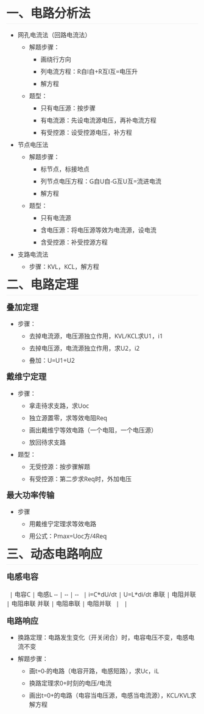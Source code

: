 <html>
<body>
<!--StartFragment--><!DOCTYPE html><h1 cid="n0" mdtype="heading" class="md-end-block md-heading" style="box-sizing: border-box; break-after: avoid-page; break-inside: avoid; orphans: 2; font-size: 2.25em; margin-top: 1rem; margin-bottom: 1rem; position: relative; font-weight: bold; line-height: 1.2; cursor: text; padding-bottom: 0.3em; border-bottom: 1px solid rgb(238, 238, 238); white-space: pre-wrap; color: rgb(51, 51, 51); font-family: &quot;Open Sans&quot;, &quot;Clear Sans&quot;, &quot;Helvetica Neue&quot;, Helvetica, Arial, sans-serif; font-style: normal; font-variant-ligatures: normal; font-variant-caps: normal; letter-spacing: normal; text-align: start; text-indent: 0px; text-transform: none; widows: 2; word-spacing: 0px; -webkit-text-stroke-width: 0px; text-decoration-style: initial; text-decoration-color: initial;"><span md-inline="plain" class="md-plain md-expand" style="box-sizing: border-box;">一、电路分析法</span></h1><ul class="ul-list" cid="n173" mdtype="list" data-mark="-" style="box-sizing: border-box; margin: 0.8em 0px; padding-left: 30px; position: relative; color: rgb(51, 51, 51); font-family: &quot;Open Sans&quot;, &quot;Clear Sans&quot;, &quot;Helvetica Neue&quot;, Helvetica, Arial, sans-serif; font-size: 16px; font-style: normal; font-variant-ligatures: normal; font-variant-caps: normal; font-weight: 400; letter-spacing: normal; orphans: 2; text-align: start; text-indent: 0px; text-transform: none; white-space: normal; widows: 2; word-spacing: 0px; -webkit-text-stroke-width: 0px; text-decoration-style: initial; text-decoration-color: initial;"><li class="md-list-item" cid="n172" mdtype="list_item" style="box-sizing: border-box; margin: 0px; position: relative;"><p cid="n170" mdtype="paragraph" class="md-end-block md-p" style="box-sizing: border-box; line-height: inherit; orphans: 4; margin: 0px 0px 0.5rem; white-space: pre-wrap; position: relative;"><span md-inline="plain" class="md-plain" style="box-sizing: border-box;">网孔电流法（回路电流法）</span></p><ul class="ul-list" cid="n183" mdtype="list" data-mark="-" style="box-sizing: border-box; margin: 0px; padding-left: 30px; position: relative;"><li class="md-list-item" cid="n182" mdtype="list_item" style="box-sizing: border-box; margin: 0px; position: relative;"><p cid="n180" mdtype="paragraph" class="md-end-block md-p" style="box-sizing: border-box; line-height: inherit; orphans: 4; margin: 0px 0px 0.5rem; white-space: pre-wrap; position: relative;"><span md-inline="plain" class="md-plain" style="box-sizing: border-box;">解题步骤：</span></p><ul class="ul-list" cid="n206" mdtype="list" data-mark="-" style="box-sizing: border-box; margin: 0px; padding-left: 30px; position: relative;"><li class="md-list-item" cid="n205" mdtype="list_item" style="box-sizing: border-box; margin: 0px; position: relative;"><p cid="n203" mdtype="paragraph" class="md-end-block md-p" style="box-sizing: border-box; line-height: inherit; orphans: 4; margin: 0px 0px 0.5rem; white-space: pre-wrap; position: relative;"><span md-inline="plain" class="md-plain" style="box-sizing: border-box;">画绕行方向</span></p></li><li class="md-list-item" cid="n209" mdtype="list_item" style="box-sizing: border-box; margin: 0px; position: relative;"><p cid="n207" mdtype="paragraph" class="md-end-block md-p" style="box-sizing: border-box; line-height: inherit; orphans: 4; margin: 0px 0px 0.5rem; white-space: pre-wrap; position: relative;"><span md-inline="plain" class="md-plain" style="box-sizing: border-box;">列电流方程：R自I自+R互I互=电压升</span></p></li><li class="md-list-item" cid="n212" mdtype="list_item" style="box-sizing: border-box; margin: 0px; position: relative;"><p cid="n210" mdtype="paragraph" class="md-end-block md-p" style="box-sizing: border-box; line-height: inherit; orphans: 4; margin: 0px 0px 0.5rem; white-space: pre-wrap; position: relative;"><span md-inline="plain" class="md-plain" style="box-sizing: border-box;">解方程</span></p></li></ul></li><li class="md-list-item" cid="n192" mdtype="list_item" style="box-sizing: border-box; margin: 0px; position: relative;"><p cid="n190" mdtype="paragraph" class="md-end-block md-p" style="box-sizing: border-box; line-height: inherit; orphans: 4; margin: 0px 0px 0.5rem; white-space: pre-wrap; position: relative;"><span md-inline="plain" class="md-plain" style="box-sizing: border-box;">题型：</span></p><ul class="ul-list" cid="n196" mdtype="list" data-mark="-" style="box-sizing: border-box; margin: 0px; padding-left: 30px; position: relative;"><li class="md-list-item" cid="n195" mdtype="list_item" style="box-sizing: border-box; margin: 0px; position: relative;"><p cid="n193" mdtype="paragraph" class="md-end-block md-p" style="box-sizing: border-box; line-height: inherit; orphans: 4; margin: 0px 0px 0.5rem; white-space: pre-wrap; position: relative;"><span md-inline="plain" class="md-plain" style="box-sizing: border-box;">只有电压源：按步骤</span></p></li><li class="md-list-item" cid="n199" mdtype="list_item" style="box-sizing: border-box; margin: 0px; position: relative;"><p cid="n197" mdtype="paragraph" class="md-end-block md-p" style="box-sizing: border-box; line-height: inherit; orphans: 4; margin: 0px 0px 0.5rem; white-space: pre-wrap; position: relative;"><span md-inline="plain" class="md-plain" style="box-sizing: border-box;">有电流源：先设电流源电压，再补电流方程</span></p></li><li class="md-list-item" cid="n215" mdtype="list_item" style="box-sizing: border-box; margin: 0px; position: relative;"><p cid="n213" mdtype="paragraph" class="md-end-block md-p" style="box-sizing: border-box; line-height: inherit; orphans: 4; margin: 0px 0px 0.5rem; white-space: pre-wrap; position: relative;"><span md-inline="plain" class="md-plain" style="box-sizing: border-box;">有受控源：设受控源电压，补方程</span></p></li></ul></li></ul></li><li class="md-list-item" cid="n176" mdtype="list_item" style="box-sizing: border-box; margin: 0px; position: relative;"><p cid="n174" mdtype="paragraph" class="md-end-block md-p" style="box-sizing: border-box; line-height: inherit; orphans: 4; margin: 0px 0px 0.5rem; white-space: pre-wrap; position: relative;"><span md-inline="plain" class="md-plain" style="box-sizing: border-box;">节点电压法</span></p><ul class="ul-list" cid="n219" mdtype="list" data-mark="-" style="box-sizing: border-box; margin: 0px; padding-left: 30px; position: relative;"><li class="md-list-item" cid="n218" mdtype="list_item" style="box-sizing: border-box; margin: 0px; position: relative;"><p cid="n216" mdtype="paragraph" class="md-end-block md-p" style="box-sizing: border-box; line-height: inherit; orphans: 4; margin: 0px 0px 0.5rem; white-space: pre-wrap; position: relative;"><span md-inline="plain" class="md-plain" style="box-sizing: border-box;">解题步骤：</span></p><ul class="ul-list" cid="n227" mdtype="list" data-mark="-" style="box-sizing: border-box; margin: 0px; padding-left: 30px; position: relative;"><li class="md-list-item" cid="n226" mdtype="list_item" style="box-sizing: border-box; margin: 0px; position: relative;"><p cid="n224" mdtype="paragraph" class="md-end-block md-p" style="box-sizing: border-box; line-height: inherit; orphans: 4; margin: 0px 0px 0.5rem; white-space: pre-wrap; position: relative;"><span md-inline="plain" class="md-plain" style="box-sizing: border-box;">标节点，标接地点</span></p></li><li class="md-list-item" cid="n230" mdtype="list_item" style="box-sizing: border-box; margin: 0px; position: relative;"><p cid="n228" mdtype="paragraph" class="md-end-block md-p" style="box-sizing: border-box; line-height: inherit; orphans: 4; margin: 0px 0px 0.5rem; white-space: pre-wrap; position: relative;"><span md-inline="plain" class="md-plain" style="box-sizing: border-box;">列节点电压方程：G自U自-G互U互=流进电流</span></p></li><li class="md-list-item" cid="n233" mdtype="list_item" style="box-sizing: border-box; margin: 0px; position: relative;"><p cid="n231" mdtype="paragraph" class="md-end-block md-p" style="box-sizing: border-box; line-height: inherit; orphans: 4; margin: 0px 0px 0.5rem; white-space: pre-wrap; position: relative;"><span md-inline="plain" class="md-plain" style="box-sizing: border-box;">解方程</span></p></li></ul></li><li class="md-list-item" cid="n236" mdtype="list_item" style="box-sizing: border-box; margin: 0px; position: relative;"><p cid="n237" mdtype="paragraph" class="md-end-block md-p" style="box-sizing: border-box; line-height: inherit; orphans: 4; margin: 0px 0px 0.5rem; white-space: pre-wrap; position: relative;"><span md-inline="plain" class="md-plain" style="box-sizing: border-box;">题型：</span></p><ul class="ul-list" cid="n241" mdtype="list" data-mark="-" style="box-sizing: border-box; margin: 0px; padding-left: 30px; position: relative;"><li class="md-list-item" cid="n240" mdtype="list_item" style="box-sizing: border-box; margin: 0px; position: relative;"><p cid="n238" mdtype="paragraph" class="md-end-block md-p" style="box-sizing: border-box; line-height: inherit; orphans: 4; margin: 0px 0px 0.5rem; white-space: pre-wrap; position: relative;"><span md-inline="plain" class="md-plain" style="box-sizing: border-box;">只有电流源</span></p></li><li class="md-list-item" cid="n244" mdtype="list_item" style="box-sizing: border-box; margin: 0px; position: relative;"><p cid="n242" mdtype="paragraph" class="md-end-block md-p" style="box-sizing: border-box; line-height: inherit; orphans: 4; margin: 0px 0px 0.5rem; white-space: pre-wrap; position: relative;"><span md-inline="plain" class="md-plain" style="box-sizing: border-box;">含电压源：将电压源等效为电流源，设电流</span></p></li><li class="md-list-item" cid="n247" mdtype="list_item" style="box-sizing: border-box; margin: 0px; position: relative;"><p cid="n245" mdtype="paragraph" class="md-end-block md-p" style="box-sizing: border-box; line-height: inherit; orphans: 4; margin: 0px 0px 0.5rem; white-space: pre-wrap; position: relative;"><span md-inline="plain" class="md-plain" style="box-sizing: border-box;">含受控源：补受控源方程</span></p></li></ul></li></ul></li><li class="md-list-item" cid="n179" mdtype="list_item" style="box-sizing: border-box; margin: 0px; position: relative;"><p cid="n177" mdtype="paragraph" class="md-end-block md-p" style="box-sizing: border-box; line-height: inherit; orphans: 4; margin: 0px 0px 0.5rem; white-space: pre-wrap; position: relative;"><span md-inline="plain" class="md-plain" style="box-sizing: border-box;">支路电流法</span></p><ul class="ul-list" cid="n251" mdtype="list" data-mark="-" style="box-sizing: border-box; margin: 0px; padding-left: 30px; position: relative;"><li class="md-list-item" cid="n250" mdtype="list_item" style="box-sizing: border-box; margin: 0px; position: relative;"><p cid="n248" mdtype="paragraph" class="md-end-block md-p" style="box-sizing: border-box; line-height: inherit; orphans: 4; margin: 0px 0px 0.5rem; white-space: pre-wrap; position: relative;"><span md-inline="plain" class="md-plain" style="box-sizing: border-box;">步骤：KVL，KCL，解方程</span></p></li></ul></li></ul><h1 cid="n255" mdtype="heading" class="md-end-block md-heading" style="box-sizing: border-box; break-after: avoid-page; break-inside: avoid; orphans: 2; font-size: 2.25em; margin-top: 1rem; margin-bottom: 1rem; position: relative; font-weight: bold; line-height: 1.2; cursor: text; padding-bottom: 0.3em; border-bottom: 1px solid rgb(238, 238, 238); white-space: pre-wrap; color: rgb(51, 51, 51); font-family: &quot;Open Sans&quot;, &quot;Clear Sans&quot;, &quot;Helvetica Neue&quot;, Helvetica, Arial, sans-serif; font-style: normal; font-variant-ligatures: normal; font-variant-caps: normal; letter-spacing: normal; text-align: start; text-indent: 0px; text-transform: none; widows: 2; word-spacing: 0px; -webkit-text-stroke-width: 0px; text-decoration-style: initial; text-decoration-color: initial;"><span md-inline="plain" class="md-plain" style="box-sizing: border-box;">二、电路定理</span></h1><h3 cid="n258" mdtype="heading" class="md-end-block md-heading" style="box-sizing: border-box; break-after: avoid-page; break-inside: avoid; orphans: 2; font-size: 1.5em; margin-top: 1rem; margin-bottom: 1rem; position: relative; font-weight: bold; line-height: 1.43; cursor: text; white-space: pre-wrap; color: rgb(51, 51, 51); font-family: &quot;Open Sans&quot;, &quot;Clear Sans&quot;, &quot;Helvetica Neue&quot;, Helvetica, Arial, sans-serif; font-style: normal; font-variant-ligatures: normal; font-variant-caps: normal; letter-spacing: normal; text-align: start; text-indent: 0px; text-transform: none; widows: 2; word-spacing: 0px; -webkit-text-stroke-width: 0px; text-decoration-style: initial; text-decoration-color: initial;"><span md-inline="plain" class="md-plain" style="box-sizing: border-box;">叠加定理</span></h3><ul class="ul-list" cid="n268" mdtype="list" data-mark="-" style="box-sizing: border-box; margin: 0.8em 0px; padding-left: 30px; position: relative; color: rgb(51, 51, 51); font-family: &quot;Open Sans&quot;, &quot;Clear Sans&quot;, &quot;Helvetica Neue&quot;, Helvetica, Arial, sans-serif; font-size: 16px; font-style: normal; font-variant-ligatures: normal; font-variant-caps: normal; font-weight: 400; letter-spacing: normal; orphans: 2; text-align: start; text-indent: 0px; text-transform: none; white-space: normal; widows: 2; word-spacing: 0px; -webkit-text-stroke-width: 0px; text-decoration-style: initial; text-decoration-color: initial;"><li class="md-list-item" cid="n267" mdtype="list_item" style="box-sizing: border-box; margin: 0px; position: relative;"><p cid="n262" mdtype="paragraph" class="md-end-block md-p" style="box-sizing: border-box; line-height: inherit; orphans: 4; margin: 0px 0px 0.5rem; white-space: pre-wrap; position: relative;"><span md-inline="plain" class="md-plain" style="box-sizing: border-box;">步骤：</span></p><ul class="ul-list" cid="n272" mdtype="list" data-mark="-" style="box-sizing: border-box; margin: 0px; padding-left: 30px; position: relative;"><li class="md-list-item" cid="n271" mdtype="list_item" style="box-sizing: border-box; margin: 0px; position: relative;"><p cid="n269" mdtype="paragraph" class="md-end-block md-p" style="box-sizing: border-box; line-height: inherit; orphans: 4; margin: 0px 0px 0.5rem; white-space: pre-wrap; position: relative;"><span md-inline="plain" class="md-plain" style="box-sizing: border-box;">去掉电流源，电压源独立作用，KVL/KCL求U1，i1</span></p></li><li class="md-list-item" cid="n275" mdtype="list_item" style="box-sizing: border-box; margin: 0px; position: relative;"><p cid="n273" mdtype="paragraph" class="md-end-block md-p" style="box-sizing: border-box; line-height: inherit; orphans: 4; margin: 0px 0px 0.5rem; white-space: pre-wrap; position: relative;"><span md-inline="plain" class="md-plain" style="box-sizing: border-box;">去掉电压源，电流源独立作用，求U2，i2</span></p></li><li class="md-list-item" cid="n278" mdtype="list_item" style="box-sizing: border-box; margin: 0px; position: relative;"><p cid="n276" mdtype="paragraph" class="md-end-block md-p" style="box-sizing: border-box; line-height: inherit; orphans: 4; margin: 0px 0px 0.5rem; white-space: pre-wrap; position: relative;"><span md-inline="plain" class="md-plain" style="box-sizing: border-box;">叠加：U=U1+U2</span></p></li></ul></li></ul><p cid="n281" mdtype="paragraph" class="md-end-block md-p" style="box-sizing: border-box; line-height: inherit; orphans: 4; margin: 0.8em 0px; white-space: pre-wrap; position: relative; color: rgb(51, 51, 51); font-family: &quot;Open Sans&quot;, &quot;Clear Sans&quot;, &quot;Helvetica Neue&quot;, Helvetica, Arial, sans-serif; font-size: 16px; font-style: normal; font-variant-ligatures: normal; font-variant-caps: normal; font-weight: 400; letter-spacing: normal; text-align: start; text-indent: 0px; text-transform: none; widows: 2; word-spacing: 0px; -webkit-text-stroke-width: 0px; text-decoration-style: initial; text-decoration-color: initial;"></p><h3 cid="n283" mdtype="heading" class="md-end-block md-heading" style="box-sizing: border-box; break-after: avoid-page; break-inside: avoid; orphans: 2; font-size: 1.5em; margin-top: 1rem; margin-bottom: 1rem; position: relative; font-weight: bold; line-height: 1.43; cursor: text; white-space: pre-wrap; color: rgb(51, 51, 51); font-family: &quot;Open Sans&quot;, &quot;Clear Sans&quot;, &quot;Helvetica Neue&quot;, Helvetica, Arial, sans-serif; font-style: normal; font-variant-ligatures: normal; font-variant-caps: normal; letter-spacing: normal; text-align: start; text-indent: 0px; text-transform: none; widows: 2; word-spacing: 0px; -webkit-text-stroke-width: 0px; text-decoration-style: initial; text-decoration-color: initial;"><span md-inline="plain" class="md-plain" style="box-sizing: border-box;">戴维宁定理</span></h3><ul class="ul-list" cid="n290" mdtype="list" data-mark="-" style="box-sizing: border-box; margin: 0.8em 0px; padding-left: 30px; position: relative; color: rgb(51, 51, 51); font-family: &quot;Open Sans&quot;, &quot;Clear Sans&quot;, &quot;Helvetica Neue&quot;, Helvetica, Arial, sans-serif; font-size: 16px; font-style: normal; font-variant-ligatures: normal; font-variant-caps: normal; font-weight: 400; letter-spacing: normal; orphans: 2; text-align: start; text-indent: 0px; text-transform: none; white-space: normal; widows: 2; word-spacing: 0px; -webkit-text-stroke-width: 0px; text-decoration-style: initial; text-decoration-color: initial;"><li class="md-list-item" cid="n289" mdtype="list_item" style="box-sizing: border-box; margin: 0px; position: relative;"><p cid="n285" mdtype="paragraph" class="md-end-block md-p" style="box-sizing: border-box; line-height: inherit; orphans: 4; margin: 0px 0px 0.5rem; white-space: pre-wrap; position: relative;"><span md-inline="plain" class="md-plain" style="box-sizing: border-box;">步骤：</span></p><ul class="ul-list" cid="n294" mdtype="list" data-mark="-" style="box-sizing: border-box; margin: 0px; padding-left: 30px; position: relative;"><li class="md-list-item" cid="n293" mdtype="list_item" style="box-sizing: border-box; margin: 0px; position: relative;"><p cid="n291" mdtype="paragraph" class="md-end-block md-p" style="box-sizing: border-box; line-height: inherit; orphans: 4; margin: 0px 0px 0.5rem; white-space: pre-wrap; position: relative;"><span md-inline="plain" class="md-plain" style="box-sizing: border-box;">拿走待求支路，求Uoc</span></p></li><li class="md-list-item" cid="n297" mdtype="list_item" style="box-sizing: border-box; margin: 0px; position: relative;"><p cid="n295" mdtype="paragraph" class="md-end-block md-p" style="box-sizing: border-box; line-height: inherit; orphans: 4; margin: 0px 0px 0.5rem; white-space: pre-wrap; position: relative;"><span md-inline="plain" class="md-plain" style="box-sizing: border-box;">独立源置零，求等效电阻Req</span></p></li><li class="md-list-item" cid="n300" mdtype="list_item" style="box-sizing: border-box; margin: 0px; position: relative;"><p cid="n298" mdtype="paragraph" class="md-end-block md-p" style="box-sizing: border-box; line-height: inherit; orphans: 4; margin: 0px 0px 0.5rem; white-space: pre-wrap; position: relative;"><span md-inline="plain" class="md-plain" style="box-sizing: border-box;">画出戴维宁等效电路（一个电阻，一个电压源）</span></p></li><li class="md-list-item" cid="n303" mdtype="list_item" style="box-sizing: border-box; margin: 0px; position: relative;"><p cid="n301" mdtype="paragraph" class="md-end-block md-p" style="box-sizing: border-box; line-height: inherit; orphans: 4; margin: 0px 0px 0.5rem; white-space: pre-wrap; position: relative;"><span md-inline="plain" class="md-plain" style="box-sizing: border-box;">放回待求支路</span></p></li></ul></li><li class="md-list-item" cid="n306" mdtype="list_item" style="box-sizing: border-box; margin: 0px; position: relative;"><p cid="n307" mdtype="paragraph" class="md-end-block md-p" style="box-sizing: border-box; line-height: inherit; orphans: 4; margin: 0px 0px 0.5rem; white-space: pre-wrap; position: relative;"><span md-inline="plain" class="md-plain" style="box-sizing: border-box;">题型：</span></p><ul class="ul-list" cid="n311" mdtype="list" data-mark="-" style="box-sizing: border-box; margin: 0px; padding-left: 30px; position: relative;"><li class="md-list-item" cid="n310" mdtype="list_item" style="box-sizing: border-box; margin: 0px; position: relative;"><p cid="n308" mdtype="paragraph" class="md-end-block md-p" style="box-sizing: border-box; line-height: inherit; orphans: 4; margin: 0px 0px 0.5rem; white-space: pre-wrap; position: relative;"><span md-inline="plain" class="md-plain" style="box-sizing: border-box;">无受控源：按步骤解题</span></p></li><li class="md-list-item" cid="n314" mdtype="list_item" style="box-sizing: border-box; margin: 0px; position: relative;"><p cid="n312" mdtype="paragraph" class="md-end-block md-p" style="box-sizing: border-box; line-height: inherit; orphans: 4; margin: 0px 0px 0.5rem; white-space: pre-wrap; position: relative;"><span md-inline="plain" class="md-plain" style="box-sizing: border-box;">有受控源：第二步求Req时，外加电压</span></p></li></ul></li></ul><p cid="n317" mdtype="paragraph" class="md-end-block md-p" style="box-sizing: border-box; line-height: inherit; orphans: 4; margin: 0.8em 0px; white-space: pre-wrap; position: relative; color: rgb(51, 51, 51); font-family: &quot;Open Sans&quot;, &quot;Clear Sans&quot;, &quot;Helvetica Neue&quot;, Helvetica, Arial, sans-serif; font-size: 16px; font-style: normal; font-variant-ligatures: normal; font-variant-caps: normal; font-weight: 400; letter-spacing: normal; text-align: start; text-indent: 0px; text-transform: none; widows: 2; word-spacing: 0px; -webkit-text-stroke-width: 0px; text-decoration-style: initial; text-decoration-color: initial;"></p><h3 class="md-end-block md-heading" mdtype="heading" cid="n319" style="box-sizing: border-box; break-after: avoid-page; break-inside: avoid; orphans: 2; font-size: 1.5em; margin-top: 1rem; margin-bottom: 1rem; position: relative; font-weight: bold; line-height: 1.43; cursor: text; white-space: pre-wrap; color: rgb(51, 51, 51); font-family: &quot;Open Sans&quot;, &quot;Clear Sans&quot;, &quot;Helvetica Neue&quot;, Helvetica, Arial, sans-serif; font-style: normal; font-variant-ligatures: normal; font-variant-caps: normal; letter-spacing: normal; text-align: start; text-indent: 0px; text-transform: none; widows: 2; word-spacing: 0px; -webkit-text-stroke-width: 0px; text-decoration-style: initial; text-decoration-color: initial;"><span class="md-plain" md-inline="plain" style="box-sizing: border-box;">最大功率传输</span></h3><ul class="ul-list" cid="n324" mdtype="list" data-mark="-" style="box-sizing: border-box; margin: 0.8em 0px; padding-left: 30px; position: relative; color: rgb(51, 51, 51); font-family: &quot;Open Sans&quot;, &quot;Clear Sans&quot;, &quot;Helvetica Neue&quot;, Helvetica, Arial, sans-serif; font-size: 16px; font-style: normal; font-variant-ligatures: normal; font-variant-caps: normal; font-weight: 400; letter-spacing: normal; orphans: 2; text-align: start; text-indent: 0px; text-transform: none; white-space: normal; widows: 2; word-spacing: 0px; -webkit-text-stroke-width: 0px; text-decoration-style: initial; text-decoration-color: initial;"><li class="md-list-item" cid="n323" mdtype="list_item" style="box-sizing: border-box; margin: 0px; position: relative;"><p cid="n321" mdtype="paragraph" class="md-end-block md-p" style="box-sizing: border-box; line-height: inherit; orphans: 4; margin: 0px 0px 0.5rem; white-space: pre-wrap; position: relative;"><span md-inline="plain" class="md-plain" style="box-sizing: border-box;">步骤</span></p><ul class="ul-list" cid="n328" mdtype="list" data-mark="-" style="box-sizing: border-box; margin: 0px; padding-left: 30px; position: relative;"><li class="md-list-item" cid="n327" mdtype="list_item" style="box-sizing: border-box; margin: 0px; position: relative;"><p cid="n325" mdtype="paragraph" class="md-end-block md-p" style="box-sizing: border-box; line-height: inherit; orphans: 4; margin: 0px 0px 0.5rem; white-space: pre-wrap; position: relative;"><span md-inline="plain" class="md-plain" style="box-sizing: border-box;">用戴维宁定理求等效电路</span></p></li><li class="md-list-item" cid="n331" mdtype="list_item" style="box-sizing: border-box; margin: 0px; position: relative;"><p cid="n329" mdtype="paragraph" class="md-end-block md-p" style="box-sizing: border-box; line-height: inherit; orphans: 4; margin: 0px 0px 0.5rem; white-space: pre-wrap; position: relative;"><span md-inline="plain" class="md-plain" style="box-sizing: border-box;">用公式：Pmax=Uoc方/4Req</span></p></li></ul></li></ul><p cid="n334" mdtype="paragraph" class="md-end-block md-p" style="box-sizing: border-box; line-height: inherit; orphans: 4; margin: 0.8em 0px; white-space: pre-wrap; position: relative; color: rgb(51, 51, 51); font-family: &quot;Open Sans&quot;, &quot;Clear Sans&quot;, &quot;Helvetica Neue&quot;, Helvetica, Arial, sans-serif; font-size: 16px; font-style: normal; font-variant-ligatures: normal; font-variant-caps: normal; font-weight: 400; letter-spacing: normal; text-align: start; text-indent: 0px; text-transform: none; widows: 2; word-spacing: 0px; -webkit-text-stroke-width: 0px; text-decoration-style: initial; text-decoration-color: initial;"></p><h1 class="md-end-block md-heading" mdtype="heading" cid="n336" style="box-sizing: border-box; break-after: avoid-page; break-inside: avoid; orphans: 2; font-size: 2.25em; margin-top: 1rem; margin-bottom: 1rem; position: relative; font-weight: bold; line-height: 1.2; cursor: text; padding-bottom: 0.3em; border-bottom: 1px solid rgb(238, 238, 238); white-space: pre-wrap; color: rgb(51, 51, 51); font-family: &quot;Open Sans&quot;, &quot;Clear Sans&quot;, &quot;Helvetica Neue&quot;, Helvetica, Arial, sans-serif; font-style: normal; font-variant-ligatures: normal; font-variant-caps: normal; letter-spacing: normal; text-align: start; text-indent: 0px; text-transform: none; widows: 2; word-spacing: 0px; -webkit-text-stroke-width: 0px; text-decoration-style: initial; text-decoration-color: initial;"><span class="md-plain" md-inline="plain" style="box-sizing: border-box;">三、动态电路响应</span></h1><h3 class="md-end-block md-heading" mdtype="heading" cid="n338" style="box-sizing: border-box; break-after: avoid-page; break-inside: avoid; orphans: 2; font-size: 1.5em; margin-top: 1rem; margin-bottom: 1rem; position: relative; font-weight: bold; line-height: 1.43; cursor: text; white-space: pre-wrap; color: rgb(51, 51, 51); font-family: &quot;Open Sans&quot;, &quot;Clear Sans&quot;, &quot;Helvetica Neue&quot;, Helvetica, Arial, sans-serif; font-style: normal; font-variant-ligatures: normal; font-variant-caps: normal; letter-spacing: normal; text-align: start; text-indent: 0px; text-transform: none; widows: 2; word-spacing: 0px; -webkit-text-stroke-width: 0px; text-decoration-style: initial; text-decoration-color: initial;"><span class="md-plain" md-inline="plain" style="box-sizing: border-box;">电感电容</span></h3><figure class="md-table-fig" cid="n345" mdtype="table" style="box-sizing: border-box; margin: 1.2em 0px; overflow-x: auto; max-width: calc(100% + 16px); padding: 0px; cursor: default; color: rgb(51, 51, 51); font-family: &quot;Open Sans&quot;, &quot;Clear Sans&quot;, &quot;Helvetica Neue&quot;, Helvetica, Arial, sans-serif; font-size: 16px; font-style: normal; font-variant-ligatures: normal; font-variant-caps: normal; font-weight: 400; letter-spacing: normal; orphans: 2; text-align: start; text-indent: 0px; text-transform: none; white-space: normal; widows: 2; word-spacing: 0px; -webkit-text-stroke-width: 0px; text-decoration-style: initial; text-decoration-color: initial;">
  | 电容C | 电感L
-- | -- | --
  | i=C*dU/dt | U=L*di/dt
串联 | 电阻并联 | 电阻串联
并联 | 电阻串联 | 电阻并联
  |   |  

</figure><p cid="n366" mdtype="paragraph" class="md-end-block md-p" style="box-sizing: border-box; line-height: inherit; orphans: 4; margin: 0.8em 0px; white-space: pre-wrap; position: relative; color: rgb(51, 51, 51); font-family: &quot;Open Sans&quot;, &quot;Clear Sans&quot;, &quot;Helvetica Neue&quot;, Helvetica, Arial, sans-serif; font-size: 16px; font-style: normal; font-variant-ligatures: normal; font-variant-caps: normal; font-weight: 400; letter-spacing: normal; text-align: start; text-indent: 0px; text-transform: none; widows: 2; word-spacing: 0px; -webkit-text-stroke-width: 0px; text-decoration-style: initial; text-decoration-color: initial;"></p><p cid="n368" mdtype="paragraph" class="md-end-block md-p" style="box-sizing: border-box; line-height: inherit; orphans: 4; margin: 0.8em 0px; white-space: pre-wrap; position: relative; color: rgb(51, 51, 51); font-family: &quot;Open Sans&quot;, &quot;Clear Sans&quot;, &quot;Helvetica Neue&quot;, Helvetica, Arial, sans-serif; font-size: 16px; font-style: normal; font-variant-ligatures: normal; font-variant-caps: normal; font-weight: 400; letter-spacing: normal; text-align: start; text-indent: 0px; text-transform: none; widows: 2; word-spacing: 0px; -webkit-text-stroke-width: 0px; text-decoration-style: initial; text-decoration-color: initial;"></p><h3 class="md-end-block md-heading" mdtype="heading" cid="n370" style="box-sizing: border-box; break-after: avoid-page; break-inside: avoid; orphans: 2; font-size: 1.5em; margin-top: 1rem; margin-bottom: 1rem; position: relative; font-weight: bold; line-height: 1.43; cursor: text; white-space: pre-wrap; color: rgb(51, 51, 51); font-family: &quot;Open Sans&quot;, &quot;Clear Sans&quot;, &quot;Helvetica Neue&quot;, Helvetica, Arial, sans-serif; font-style: normal; font-variant-ligatures: normal; font-variant-caps: normal; letter-spacing: normal; text-align: start; text-indent: 0px; text-transform: none; widows: 2; word-spacing: 0px; -webkit-text-stroke-width: 0px; text-decoration-style: initial; text-decoration-color: initial;"><span class="md-plain" md-inline="plain" style="box-sizing: border-box;">电路响应</span></h3><ul class="ul-list" cid="n375" mdtype="list" data-mark="-" style="box-sizing: border-box; margin: 0.8em 0px 0px; padding-left: 30px; position: relative; color: rgb(51, 51, 51); font-family: &quot;Open Sans&quot;, &quot;Clear Sans&quot;, &quot;Helvetica Neue&quot;, Helvetica, Arial, sans-serif; font-size: 16px; font-style: normal; font-variant-ligatures: normal; font-variant-caps: normal; font-weight: 400; letter-spacing: normal; orphans: 2; text-align: start; text-indent: 0px; text-transform: none; white-space: normal; widows: 2; word-spacing: 0px; -webkit-text-stroke-width: 0px; text-decoration-style: initial; text-decoration-color: initial;"><li class="md-list-item" cid="n374" mdtype="list_item" style="box-sizing: border-box; margin: 0px; position: relative;"><p cid="n372" mdtype="paragraph" class="md-end-block md-p" style="box-sizing: border-box; line-height: inherit; orphans: 4; margin: 0px 0px 0.5rem; white-space: pre-wrap; position: relative;"><span md-inline="plain" class="md-plain" style="box-sizing: border-box;">换路定理：电路发生变化（开关闭合）时，电容电压不变，电感电流不变</span></p></li><li class="md-list-item md-focus-container" cid="n378" mdtype="list_item" style="box-sizing: border-box; margin: 0px; position: relative;"><p cid="n376" mdtype="paragraph" class="md-end-block md-p md-focus" style="box-sizing: border-box; line-height: inherit; orphans: 4; margin: 0px 0px 0.5rem; white-space: pre-wrap; position: relative;"><span md-inline="plain" class="md-plain md-expand" style="box-sizing: border-box;">解题步骤：</span></p><ul class="ul-list" cid="n382" mdtype="list" data-mark="-" style="box-sizing: border-box; margin: 0px; padding-left: 30px; position: relative;"><li class="md-list-item" cid="n381" mdtype="list_item" style="box-sizing: border-box; margin: 0px; position: relative;"><p cid="n379" mdtype="paragraph" class="md-end-block md-p" style="box-sizing: border-box; line-height: inherit; orphans: 4; margin: 0px 0px 0.5rem; white-space: pre-wrap; position: relative;"><span md-inline="plain" class="md-plain" style="box-sizing: border-box;">画t=0-的电路（电容开路，电感短路），求Uc，iL</span></p></li><li class="md-list-item" cid="n385" mdtype="list_item" style="box-sizing: border-box; margin: 0px; position: relative;"><p cid="n383" mdtype="paragraph" class="md-end-block md-p" style="box-sizing: border-box; line-height: inherit; orphans: 4; margin: 0px 0px 0.5rem; white-space: pre-wrap; position: relative;"><span md-inline="plain" class="md-plain" style="box-sizing: border-box;">换路定理求0+时刻的电压/电流</span></p></li><li class="md-list-item" cid="n388" mdtype="list_item" style="box-sizing: border-box; margin: 0px; position: relative;"><p cid="n386" mdtype="paragraph" class="md-end-block md-p" style="box-sizing: border-box; line-height: inherit; orphans: 4; margin: 0px 0px 0.5rem; white-space: pre-wrap; position: relative;"><span md-inline="plain" class="md-plain md-expand" style="box-sizing: border-box;">画出t=0+的电路（电容当电压源，电感当电流源），KCL/KVL求解方程</span></p></li></ul></li></ul><!--EndFragment-->
</body>
</html>
